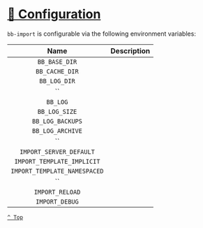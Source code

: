 # [🚧 Configuration](README.md)

`bb-import` is configurable via the following environment variables:

|             Name             | Description                                                                                                 |
|:----------------------------:|-------------------------------------------------------------------------------------------------------------|
|      `BB_BASE_DIR`       |                                                                                                             |
|      `BB_CACHE_DIR`      |                                                                                                             |
|       `BB_LOG_DIR`       |                                                                                                             |
|              ``              |                                                                                                             |
|         `BB_LOG`         |                                                                                                             |
|      `BB_LOG_SIZE`       |                                                                                                             |
|     `BB_LOG_BACKUPS`     |                                                                                                             |
|     `BB_LOG_ARCHIVE`     |                                                                                                             |
|              ``              |                                                                                                             |
|   `IMPORT_SERVER_DEFAULT`    |                                                                                                             |
|  `IMPORT_TEMPLATE_IMPLICIT`  |                                                                                                             |
| `IMPORT_TEMPLATE_NAMESPACED` |                                                                                                             |
|              ``              |                                                                                                             |
|       `IMPORT_RELOAD`        |                                                                                                             |
|        `IMPORT_DEBUG`        |                                                                                                             |

[`^ Top`](#-configuration)
